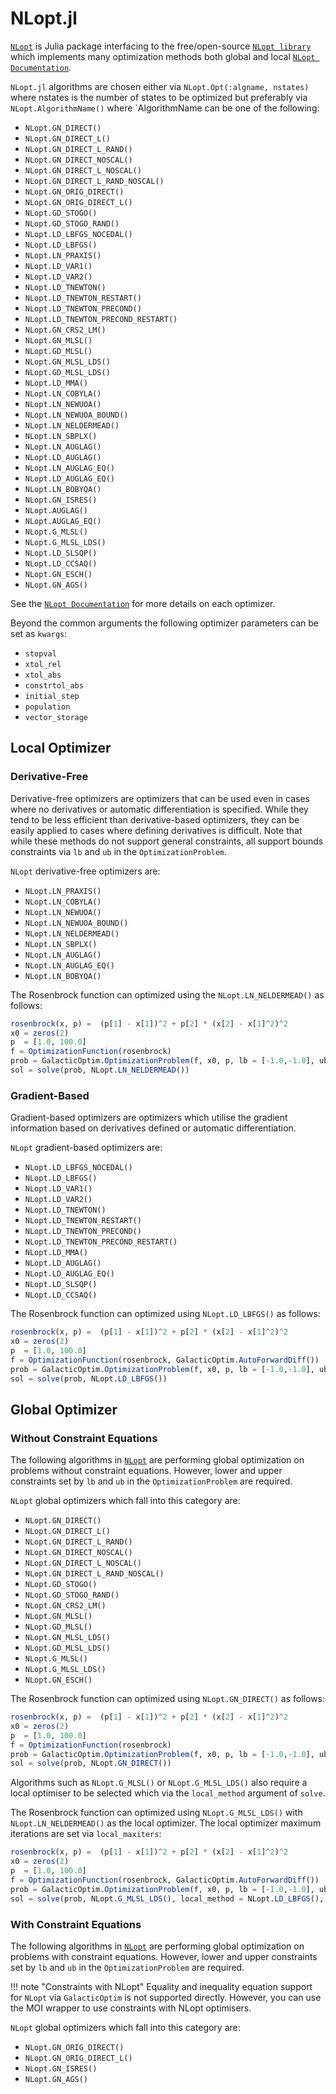 # NLopt.jl
[`NLopt`](https://github.com/JuliaOpt/NLopt.jl) is Julia package interfacing to the free/open-source [`NLopt library`](http://ab-initio.mit.edu/nlopt) which implements many optimization methods both global and local [`NLopt Documentation`](https://nlopt.readthedocs.io/en/latest/NLopt_Algorithms/).

`NLopt.jl` algorithms are chosen either via `NLopt.Opt(:algname, nstates)` where nstates is the number of states to be optimized but preferably via `NLopt.AlgorithmName()` where `AlgorithmName can be one of the following:
* `NLopt.GN_DIRECT()`
* `NLopt.GN_DIRECT_L()`
* `NLopt.GN_DIRECT_L_RAND()`
* `NLopt.GN_DIRECT_NOSCAL()`
* `NLopt.GN_DIRECT_L_NOSCAL()`
* `NLopt.GN_DIRECT_L_RAND_NOSCAL()`
* `NLopt.GN_ORIG_DIRECT()`
* `NLopt.GN_ORIG_DIRECT_L()`
* `NLopt.GD_STOGO()`
* `NLopt.GD_STOGO_RAND()`
* `NLopt.LD_LBFGS_NOCEDAL()`
* `NLopt.LD_LBFGS()`
* `NLopt.LN_PRAXIS()`
* `NLopt.LD_VAR1()`
* `NLopt.LD_VAR2()`
* `NLopt.LD_TNEWTON()`
* `NLopt.LD_TNEWTON_RESTART()`
* `NLopt.LD_TNEWTON_PRECOND()`
* `NLopt.LD_TNEWTON_PRECOND_RESTART()`
* `NLopt.GN_CRS2_LM()`
* `NLopt.GN_MLSL()`
* `NLopt.GD_MLSL()`
* `NLopt.GN_MLSL_LDS()`
* `NLopt.GD_MLSL_LDS()`
* `NLopt.LD_MMA()`
* `NLopt.LN_COBYLA()`
* `NLopt.LN_NEWUOA()`
* `NLopt.LN_NEWUOA_BOUND()`
* `NLopt.LN_NELDERMEAD()`
* `NLopt.LN_SBPLX()`
* `NLopt.LN_AUGLAG()`
* `NLopt.LD_AUGLAG()`
* `NLopt.LN_AUGLAG_EQ()`
* `NLopt.LD_AUGLAG_EQ()`
* `NLopt.LN_BOBYQA()`
* `NLopt.GN_ISRES()`
* `NLopt.AUGLAG()`
* `NLopt.AUGLAG_EQ()`
* `NLopt.G_MLSL()`
* `NLopt.G_MLSL_LDS()`
* `NLopt.LD_SLSQP()`
* `NLopt.LD_CCSAQ()`
* `NLopt.GN_ESCH()`
* `NLopt.GN_AGS()`

See the [`NLopt Documentation`](https://nlopt.readthedocs.io/en/latest/NLopt_Algorithms/) for more details on each optimizer.

Beyond the common arguments the following optimizer parameters can be set as `kwargs`:

* `stopval`
* `xtol_rel`
* `xtol_abs`
* `constrtol_abs`
* `initial_step`
* `population`
* `vector_storage`



## Local Optimizer
### Derivative-Free

Derivative-free optimizers are optimizers that can be used even in cases where no derivatives or automatic differentiation is specified. While they tend to be less efficient than derivative-based optimizers, they can be easily applied to cases where defining derivatives is difficult. Note that while these methods do not support general constraints, all support bounds constraints via `lb` and `ub` in the `OptimizationProblem`.

`NLopt` derivative-free optimizers are:

* `NLopt.LN_PRAXIS()`
* `NLopt.LN_COBYLA()`
* `NLopt.LN_NEWUOA()`
* `NLopt.LN_NEWUOA_BOUND()`
* `NLopt.LN_NELDERMEAD()`
* `NLopt.LN_SBPLX()`
* `NLopt.LN_AUGLAG()`
* `NLopt.LN_AUGLAG_EQ()`
* `NLopt.LN_BOBYQA()`

The Rosenbrock function can optimized using the `NLopt.LN_NELDERMEAD()` as follows:

```julia
rosenbrock(x, p) =  (p[1] - x[1])^2 + p[2] * (x[2] - x[1]^2)^2
x0 = zeros(2)
p  = [1.0, 100.0]
f = OptimizationFunction(rosenbrock)
prob = GalacticOptim.OptimizationProblem(f, x0, p, lb = [-1.0,-1.0], ub = [1.0,1.0])
sol = solve(prob, NLopt.LN_NELDERMEAD())
```


### Gradient-Based

Gradient-based optimizers are optimizers which utilise the gradient information based on derivatives defined or automatic differentiation.

`NLopt` gradient-based optimizers are:

- `NLopt.LD_LBFGS_NOCEDAL()`
- `NLopt.LD_LBFGS()`
- `NLopt.LD_VAR1()`
- `NLopt.LD_VAR2()`
- `NLopt.LD_TNEWTON()`
- `NLopt.LD_TNEWTON_RESTART()`
- `NLopt.LD_TNEWTON_PRECOND()`
- `NLopt.LD_TNEWTON_PRECOND_RESTART()`
- `NLopt.LD_MMA()`
- `NLopt.LD_AUGLAG()`
- `NLopt.LD_AUGLAG_EQ()`
- `NLopt.LD_SLSQP()`
- `NLopt.LD_CCSAQ()`

The Rosenbrock function can optimized using `NLopt.LD_LBFGS()` as follows:

```julia
rosenbrock(x, p) =  (p[1] - x[1])^2 + p[2] * (x[2] - x[1]^2)^2
x0 = zeros(2)
p  = [1.0, 100.0]
f = OptimizationFunction(rosenbrock, GalacticOptim.AutoForwardDiff())
prob = GalacticOptim.OptimizationProblem(f, x0, p, lb = [-1.0,-1.0], ub = [1.0,1.0])
sol = solve(prob, NLopt.LD_LBFGS())
```


## Global Optimizer
### Without Constraint Equations
The following algorithms in [`NLopt`](https://github.com/JuliaOpt/NLopt.jl) are performing global optimization on problems without
constraint equations. However, lower and upper constraints set by `lb` and `ub` in the `OptimizationProblem` are required.


`NLopt` global optimizers which fall into this category are:

* `NLopt.GN_DIRECT()`
* `NLopt.GN_DIRECT_L()`
* `NLopt.GN_DIRECT_L_RAND()`
* `NLopt.GN_DIRECT_NOSCAL()`
* `NLopt.GN_DIRECT_L_NOSCAL()`
* `NLopt.GN_DIRECT_L_RAND_NOSCAL()`
* `NLopt.GD_STOGO()`
* `NLopt.GD_STOGO_RAND()`
* `NLopt.GN_CRS2_LM()`
* `NLopt.GN_MLSL()`
* `NLopt.GD_MLSL()`
* `NLopt.GN_MLSL_LDS()`
* `NLopt.GD_MLSL_LDS()`
* `NLopt.G_MLSL()`
* `NLopt.G_MLSL_LDS()`
* `NLopt.GN_ESCH()`


The Rosenbrock function can optimized using `NLopt.GN_DIRECT()` as follows:

```julia
rosenbrock(x, p) =  (p[1] - x[1])^2 + p[2] * (x[2] - x[1]^2)^2
x0 = zeros(2)
p  = [1.0, 100.0]
f = OptimizationFunction(rosenbrock)
prob = GalacticOptim.OptimizationProblem(f, x0, p, lb = [-1.0,-1.0], ub = [1.0,1.0])
sol = solve(prob, NLopt.GN_DIRECT())
```

Algorithms such as `NLopt.G_MLSL()` or `NLopt.G_MLSL_LDS()` also require a local optimiser to be selected which via the `local_method` argument of `solve`.

The Rosenbrock function can optimized using `NLopt.G_MLSL_LDS()` with `NLopt.LN_NELDERMEAD()` as the local optimizer. The local optimizer maximum iterations are set via `local_maxiters`:

```julia
rosenbrock(x, p) =  (p[1] - x[1])^2 + p[2] * (x[2] - x[1]^2)^2
x0 = zeros(2)
p  = [1.0, 100.0]
f = OptimizationFunction(rosenbrock, GalacticOptim.AutoForwardDiff())
prob = GalacticOptim.OptimizationProblem(f, x0, p, lb = [-1.0,-1.0], ub = [1.0,1.0])
sol = solve(prob, NLopt.G_MLSL_LDS(), local_method = NLopt.LD_LBFGS(), local_maxiters=10000)
```

### With Constraint Equations
The following algorithms in [`NLopt`](https://github.com/JuliaOpt/NLopt.jl) are performing global optimization on problems with
constraint equations. However, lower and upper constraints set by `lb` and `ub` in the `OptimizationProblem` are required.

!!! note "Constraints with NLopt" 
    Equality and inequality equation support for `NLopt` via `GalacticOptim` is not supported directly. However, you can use the MOI wrapper to use constraints with NLopt optimisers.

`NLopt` global optimizers which fall into this category are:

* `NLopt.GN_ORIG_DIRECT()`
* `NLopt.GN_ORIG_DIRECT_L()`
* `NLopt.GN_ISRES()`
* `NLopt.GN_AGS()`
